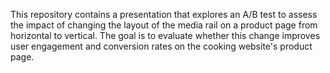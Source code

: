 This repository contains a presentation that explores an A/B test to assess the impact of changing the layout of the media rail on a product page from horizontal to vertical. The goal is to evaluate whether this change improves user engagement and conversion rates on the cooking website's product page.
